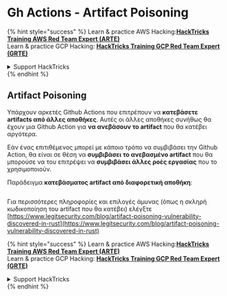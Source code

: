 # Gh Actions - Artifact Poisoning

{% hint style="success" %}
Learn & practice AWS Hacking:<img src="../../../.gitbook/assets/image (1).png" alt="" data-size="line">[**HackTricks Training AWS Red Team Expert (ARTE)**](https://training.hacktricks.xyz/courses/arte)<img src="../../../.gitbook/assets/image (1).png" alt="" data-size="line">\
Learn & practice GCP Hacking: <img src="../../../.gitbook/assets/image (2).png" alt="" data-size="line">[**HackTricks Training GCP Red Team Expert (GRTE)**<img src="../../../.gitbook/assets/image (2).png" alt="" data-size="line">](https://training.hacktricks.xyz/courses/grte)

<details>

<summary>Support HackTricks</summary>

* Check the [**subscription plans**](https://github.com/sponsors/carlospolop)!
* **Join the** 💬 [**Discord group**](https://discord.gg/hRep4RUj7f) or the [**telegram group**](https://t.me/peass) or **follow** us on **Twitter** 🐦 [**@hacktricks\_live**](https://twitter.com/hacktricks\_live)**.**
* **Share hacking tricks by submitting PRs to the** [**HackTricks**](https://github.com/carlospolop/hacktricks) and [**HackTricks Cloud**](https://github.com/carlospolop/hacktricks-cloud) github repos.

</details>
{% endhint %}

## Artifact Poisoning

Υπάρχουν αρκετές Github Actions που επιτρέπουν να **κατεβάσετε artifacts από άλλες αποθήκες**. Αυτές οι άλλες αποθήκες συνήθως θα έχουν μια Github Action για **να ανεβάσουν το artifact** που θα κατέβει αργότερα.

Εάν ένας επιτιθέμενος μπορεί με κάποιο τρόπο να συμβιβάσει την Github Action, θα είναι σε θέση να **συμβιβάσει το ανεβασμένο artifact** που θα μπορούσε να του επιτρέψει να **συμβιβάσει άλλες ροές εργασίας** που το χρησιμοποιούν.

Παράδειγμα **κατεβάσματος artifact από διαφορετική αποθήκη**:

<figure><img src="../../../.gitbook/assets/image (124).png" alt=""><figcaption></figcaption></figure>

Για περισσότερες πληροφορίες και επιλογές άμυνας (όπως η σκληρή κωδικοποίηση του artifact που θα κατέβει) ελέγξτε [https://www.legitsecurity.com/blog/artifact-poisoning-vulnerability-discovered-in-rust](https://www.legitsecurity.com/blog/artifact-poisoning-vulnerability-discovered-in-rust)

{% hint style="success" %}
Learn & practice AWS Hacking:<img src="../../../.gitbook/assets/image (1).png" alt="" data-size="line">[**HackTricks Training AWS Red Team Expert (ARTE)**](https://training.hacktricks.xyz/courses/arte)<img src="../../../.gitbook/assets/image (1).png" alt="" data-size="line">\
Learn & practice GCP Hacking: <img src="../../../.gitbook/assets/image (2).png" alt="" data-size="line">[**HackTricks Training GCP Red Team Expert (GRTE)**<img src="../../../.gitbook/assets/image (2).png" alt="" data-size="line">](https://training.hacktricks.xyz/courses/grte)

<details>

<summary>Support HackTricks</summary>

* Check the [**subscription plans**](https://github.com/sponsors/carlospolop)!
* **Join the** 💬 [**Discord group**](https://discord.gg/hRep4RUj7f) or the [**telegram group**](https://t.me/peass) or **follow** us on **Twitter** 🐦 [**@hacktricks\_live**](https://twitter.com/hacktricks\_live)**.**
* **Share hacking tricks by submitting PRs to the** [**HackTricks**](https://github.com/carlospolop/hacktricks) and [**HackTricks Cloud**](https://github.com/carlospolop/hacktricks-cloud) github repos.

</details>
{% endhint %}
